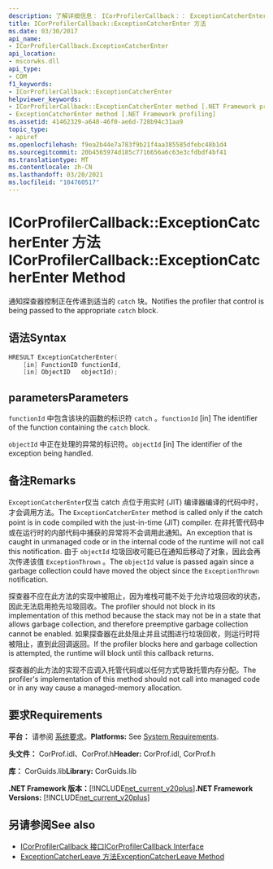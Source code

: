 ```yaml
---
description: 了解详细信息： ICorProfilerCallback：： ExceptionCatcherEnter 方法
title: ICorProfilerCallback::ExceptionCatcherEnter 方法
ms.date: 03/30/2017
api_name:
- ICorProfilerCallback.ExceptionCatcherEnter
api_location:
- mscorwks.dll
api_type:
- COM
f1_keywords:
- ICorProfilerCallback::ExceptionCatcherEnter
helpviewer_keywords:
- ICorProfilerCallback::ExceptionCatcherEnter method [.NET Framework profiling]
- ExceptionCatcherEnter method [.NET Framework profiling]
ms.assetid: 41462329-a648-46f0-ae6d-728b94c31aa9
topic_type:
- apiref
ms.openlocfilehash: f9ea2b44e7a783f9b21f4aa385585dfebc48b1d4
ms.sourcegitcommit: 20b4565974d185c7716656a6c63e3cfdbdf4bf41
ms.translationtype: MT
ms.contentlocale: zh-CN
ms.lasthandoff: 03/20/2021
ms.locfileid: "104760517"
---
```

# <a name="icorprofilercallbackexceptioncatcherenter-method"></a><span data-ttu-id="10460-103">ICorProfilerCallback::ExceptionCatcherEnter 方法</span><span class="sxs-lookup"><span data-stu-id="10460-103">ICorProfilerCallback::ExceptionCatcherEnter Method</span></span>

<span data-ttu-id="10460-104">通知探查器控制正在传递到适当的 `catch` 块。</span><span class="sxs-lookup"><span data-stu-id="10460-104">Notifies the profiler that control is being passed to the appropriate `catch` block.</span></span>  
  
## <a name="syntax"></a><span data-ttu-id="10460-105">语法</span><span class="sxs-lookup"><span data-stu-id="10460-105">Syntax</span></span>  
  
```cpp  
HRESULT ExceptionCatcherEnter(  
    [in] FunctionID functionId,  
    [in] ObjectID   objectId);  
```  
  
## <a name="parameters"></a><span data-ttu-id="10460-106">parameters</span><span class="sxs-lookup"><span data-stu-id="10460-106">Parameters</span></span>

<span data-ttu-id="10460-107">`functionId` 中包含该块的函数的标识符 `catch` 。</span><span class="sxs-lookup"><span data-stu-id="10460-107">`functionId` [in] The identifier of the function containing the `catch` block.</span></span>
  
<span data-ttu-id="10460-108">`objectId` 中正在处理的异常的标识符。</span><span class="sxs-lookup"><span data-stu-id="10460-108">`objectId` [in] The identifier of the exception being handled.</span></span>

## <a name="remarks"></a><span data-ttu-id="10460-109">备注</span><span class="sxs-lookup"><span data-stu-id="10460-109">Remarks</span></span>  

 <span data-ttu-id="10460-110">`ExceptionCatcherEnter`仅当 catch 点位于用实时 (JIT) 编译器编译的代码中时，才会调用方法。</span><span class="sxs-lookup"><span data-stu-id="10460-110">The `ExceptionCatcherEnter` method is called only if the catch point is in code compiled with the just-in-time (JIT) compiler.</span></span> <span data-ttu-id="10460-111">在非托管代码中或在运行时的内部代码中捕获的异常将不会调用此通知。</span><span class="sxs-lookup"><span data-stu-id="10460-111">An exception that is caught in unmanaged code or in the internal code of the runtime will not call this notification.</span></span> <span data-ttu-id="10460-112">由于 `objectId` 垃圾回收可能已在通知后移动了对象，因此会再次传递该值 `ExceptionThrown` 。</span><span class="sxs-lookup"><span data-stu-id="10460-112">The `objectId` value is passed again since a garbage collection could have moved the object since the `ExceptionThrown` notification.</span></span>  
  
 <span data-ttu-id="10460-113">探查器不应在此方法的实现中被阻止，因为堆栈可能不处于允许垃圾回收的状态，因此无法启用抢先垃圾回收。</span><span class="sxs-lookup"><span data-stu-id="10460-113">The profiler should not block in its implementation of this method because the stack may not be in a state that allows garbage collection, and therefore preemptive garbage collection cannot be enabled.</span></span> <span data-ttu-id="10460-114">如果探查器在此处阻止并且试图进行垃圾回收，则运行时将被阻止，直到此回调返回。</span><span class="sxs-lookup"><span data-stu-id="10460-114">If the profiler blocks here and garbage collection is attempted, the runtime will block until this callback returns.</span></span>  
  
 <span data-ttu-id="10460-115">探查器的此方法的实现不应调入托管代码或以任何方式导致托管内存分配。</span><span class="sxs-lookup"><span data-stu-id="10460-115">The profiler's implementation of this method should not call into managed code or in any way cause a managed-memory allocation.</span></span>  
  
## <a name="requirements"></a><span data-ttu-id="10460-116">要求</span><span class="sxs-lookup"><span data-stu-id="10460-116">Requirements</span></span>  

 <span data-ttu-id="10460-117">**平台：** 请参阅 [系统要求](../../get-started/system-requirements.md)。</span><span class="sxs-lookup"><span data-stu-id="10460-117">**Platforms:** See [System Requirements](../../get-started/system-requirements.md).</span></span>  
  
 <span data-ttu-id="10460-118">**头文件：** CorProf.idl、CorProf.h</span><span class="sxs-lookup"><span data-stu-id="10460-118">**Header:** CorProf.idl, CorProf.h</span></span>  
  
 <span data-ttu-id="10460-119">**库：** CorGuids.lib</span><span class="sxs-lookup"><span data-stu-id="10460-119">**Library:** CorGuids.lib</span></span>  
  
 <span data-ttu-id="10460-120">**.NET Framework 版本：**[!INCLUDE[net_current_v20plus](../../../../includes/net-current-v20plus-md.md)]</span><span class="sxs-lookup"><span data-stu-id="10460-120">**.NET Framework Versions:** [!INCLUDE[net_current_v20plus](../../../../includes/net-current-v20plus-md.md)]</span></span>  
  
## <a name="see-also"></a><span data-ttu-id="10460-121">另请参阅</span><span class="sxs-lookup"><span data-stu-id="10460-121">See also</span></span>

- [<span data-ttu-id="10460-122">ICorProfilerCallback 接口</span><span class="sxs-lookup"><span data-stu-id="10460-122">ICorProfilerCallback Interface</span></span>](icorprofilercallback-interface.md)
- [<span data-ttu-id="10460-123">ExceptionCatcherLeave 方法</span><span class="sxs-lookup"><span data-stu-id="10460-123">ExceptionCatcherLeave Method</span></span>](icorprofilercallback-exceptioncatcherleave-method.md)
